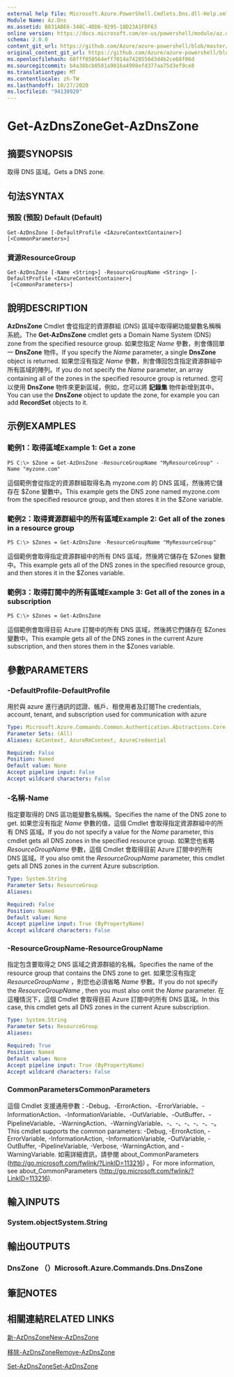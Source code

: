 ```yaml
---
external help file: Microsoft.Azure.PowerShell.Cmdlets.Dns.dll-Help.xml
Module Name: Az.Dns
ms.assetid: B831ABE6-348C-4DD6-9295-18D23A1FDF63
online version: https://docs.microsoft.com/en-us/powershell/module/az.dns/get-azdnszone
schema: 2.0.0
content_git_url: https://github.com/Azure/azure-powershell/blob/master/src/Dns/Dns/help/Get-AzDnsZone.md
original_content_git_url: https://github.com/Azure/azure-powershell/blob/master/src/Dns/Dns/help/Get-AzDnsZone.md
ms.openlocfilehash: 68fff050564eff7014a7428556d3d4b2ce68f06d
ms.sourcegitcommit: b4a38bcb0501a9016a4998efd377aa75d3ef9ce8
ms.translationtype: MT
ms.contentlocale: zh-TW
ms.lasthandoff: 10/27/2020
ms.locfileid: "94138920"
---
```

# <span data-ttu-id="ff395-101">Get-AzDnsZone</span><span class="sxs-lookup"><span data-stu-id="ff395-101">Get-AzDnsZone</span></span>

## <span data-ttu-id="ff395-102">摘要</span><span class="sxs-lookup"><span data-stu-id="ff395-102">SYNOPSIS</span></span>
<span data-ttu-id="ff395-103">取得 DNS 區域。</span><span class="sxs-lookup"><span data-stu-id="ff395-103">Gets a DNS zone.</span></span>

## <span data-ttu-id="ff395-104">句法</span><span class="sxs-lookup"><span data-stu-id="ff395-104">SYNTAX</span></span>

### <span data-ttu-id="ff395-105">預設 (預設) </span><span class="sxs-lookup"><span data-stu-id="ff395-105">Default (Default)</span></span>
```
Get-AzDnsZone [-DefaultProfile <IAzureContextContainer>] [<CommonParameters>]
```

### <span data-ttu-id="ff395-106">資源</span><span class="sxs-lookup"><span data-stu-id="ff395-106">ResourceGroup</span></span>
```
Get-AzDnsZone [-Name <String>] -ResourceGroupName <String> [-DefaultProfile <IAzureContextContainer>]
 [<CommonParameters>]
```

## <span data-ttu-id="ff395-107">說明</span><span class="sxs-lookup"><span data-stu-id="ff395-107">DESCRIPTION</span></span>
<span data-ttu-id="ff395-108">**AzDnsZone** Cmdlet 會從指定的資源群組 (DNS) 區域中取得網功能變數名稱稱系統。</span><span class="sxs-lookup"><span data-stu-id="ff395-108">The **Get-AzDnsZone** cmdlet gets a Domain Name System (DNS) zone from the specified resource group.</span></span>
<span data-ttu-id="ff395-109">如果您指定 *Name* 參數，則會傳回單一 **DnsZone** 物件。</span><span class="sxs-lookup"><span data-stu-id="ff395-109">If you specify the *Name* parameter, a single **DnsZone** object is returned.</span></span>
<span data-ttu-id="ff395-110">如果您沒有指定 *Name* 參數，則會傳回包含指定資源群組中所有區域的陣列。</span><span class="sxs-lookup"><span data-stu-id="ff395-110">If you do not specify the *Name* parameter, an array containing all of the zones in the specified resource group is returned.</span></span>
<span data-ttu-id="ff395-111">您可以使用 **DnsZone** 物件來更新區域，例如，您可以將 **記錄集** 物件新增到其中。</span><span class="sxs-lookup"><span data-stu-id="ff395-111">You can use the **DnsZone** object to update the zone, for example you can add **RecordSet** objects to it.</span></span>

## <span data-ttu-id="ff395-112">示例</span><span class="sxs-lookup"><span data-stu-id="ff395-112">EXAMPLES</span></span>

### <span data-ttu-id="ff395-113">範例1：取得區域</span><span class="sxs-lookup"><span data-stu-id="ff395-113">Example 1: Get a zone</span></span>
```
PS C:\> $Zone = Get-AzDnsZone -ResourceGroupName "MyResourceGroup" -Name "myzone.com"
```

<span data-ttu-id="ff395-114">這個範例會從指定的資源群組取得名為 myzone.com 的 DNS 區域，然後將它儲存在 $Zone 變數中。</span><span class="sxs-lookup"><span data-stu-id="ff395-114">This example gets the DNS zone named myzone.com from the specified resource group, and then stores it in the $Zone variable.</span></span>

### <span data-ttu-id="ff395-115">範例2：取得資源群組中的所有區域</span><span class="sxs-lookup"><span data-stu-id="ff395-115">Example 2: Get all of the zones in a resource group</span></span>
```
PS C:\> $Zones = Get-AzDnsZone -ResourceGroupName "MyResourceGroup"
```

<span data-ttu-id="ff395-116">這個範例會取得指定資源群組中的所有 DNS 區域，然後將它儲存在 $Zones 變數中。</span><span class="sxs-lookup"><span data-stu-id="ff395-116">This example gets all of the DNS zones in the specified resource group, and then stores it in the $Zones variable.</span></span>

### <span data-ttu-id="ff395-117">範例3：取得訂閱中的所有區域</span><span class="sxs-lookup"><span data-stu-id="ff395-117">Example 3: Get all of the zones in a subscription</span></span>
```
PS C:\> $Zones = Get-AzDnsZone
```

<span data-ttu-id="ff395-118">這個範例會取得目前 Azure 訂閱中的所有 DNS 區域，然後將它們儲存在 $Zones 變數中。</span><span class="sxs-lookup"><span data-stu-id="ff395-118">This example gets all of the DNS zones in the current Azure subscription, and then stores them in the $Zones variable.</span></span>

## <span data-ttu-id="ff395-119">參數</span><span class="sxs-lookup"><span data-stu-id="ff395-119">PARAMETERS</span></span>

### <span data-ttu-id="ff395-120">-DefaultProfile</span><span class="sxs-lookup"><span data-stu-id="ff395-120">-DefaultProfile</span></span>
<span data-ttu-id="ff395-121">用於與 azure 進行通訊的認證、帳戶、租使用者及訂閱</span><span class="sxs-lookup"><span data-stu-id="ff395-121">The credentials, account, tenant, and subscription used for communication with azure</span></span>

```yaml
Type: Microsoft.Azure.Commands.Common.Authentication.Abstractions.Core.IAzureContextContainer
Parameter Sets: (All)
Aliases: AzContext, AzureRmContext, AzureCredential

Required: False
Position: Named
Default value: None
Accept pipeline input: False
Accept wildcard characters: False
```

### <span data-ttu-id="ff395-122">-名稱</span><span class="sxs-lookup"><span data-stu-id="ff395-122">-Name</span></span>
<span data-ttu-id="ff395-123">指定要取得的 DNS 區功能變數名稱稱。</span><span class="sxs-lookup"><span data-stu-id="ff395-123">Specifies the name of the DNS zone to get.</span></span>
<span data-ttu-id="ff395-124">如果您沒有指定 *Name* 參數的值，這個 Cmdlet 會取得指定資源群組中的所有 DNS 區域。</span><span class="sxs-lookup"><span data-stu-id="ff395-124">If you do not specify a value for the *Name* parameter, this cmdlet gets all DNS zones in the specified resource group.</span></span>
<span data-ttu-id="ff395-125">如果您也省略 *ResourceGroupName* 參數，這個 Cmdlet 會取得目前 Azure 訂閱中的所有 DNS 區域。</span><span class="sxs-lookup"><span data-stu-id="ff395-125">If you also omit the *ResourceGroupName* parameter, this cmdlet gets all DNS zones in the current Azure subscription.</span></span>

```yaml
Type: System.String
Parameter Sets: ResourceGroup
Aliases:

Required: False
Position: Named
Default value: None
Accept pipeline input: True (ByPropertyName)
Accept wildcard characters: False
```

### <span data-ttu-id="ff395-126">-ResourceGroupName</span><span class="sxs-lookup"><span data-stu-id="ff395-126">-ResourceGroupName</span></span>
<span data-ttu-id="ff395-127">指定包含要取得之 DNS 區域之資源群組的名稱。</span><span class="sxs-lookup"><span data-stu-id="ff395-127">Specifies the name of the resource group that contains the DNS zone to get.</span></span>
<span data-ttu-id="ff395-128">如果您沒有指定 *ResourceGroupName* ，則您也必須省略 *Name* 參數。</span><span class="sxs-lookup"><span data-stu-id="ff395-128">If you do not specify the *ResourceGroupName* , then you must also omit the *Name* parameter.</span></span>
<span data-ttu-id="ff395-129">在這種情況下，這個 Cmdlet 會取得目前 Azure 訂閱中的所有 DNS 區域。</span><span class="sxs-lookup"><span data-stu-id="ff395-129">In this case, this cmdlet gets all DNS zones in the current Azure subscription.</span></span>

```yaml
Type: System.String
Parameter Sets: ResourceGroup
Aliases:

Required: True
Position: Named
Default value: None
Accept pipeline input: True (ByPropertyName)
Accept wildcard characters: False
```

### <span data-ttu-id="ff395-130">CommonParameters</span><span class="sxs-lookup"><span data-stu-id="ff395-130">CommonParameters</span></span>
<span data-ttu-id="ff395-131">這個 Cmdlet 支援通用參數：-Debug、-ErrorAction、-ErrorVariable、-InformationAction、-InformationVariable、-OutVariable、-OutBuffer、-PipelineVariable、-WarningAction、-WarningVariable、-、-、-、-、-、-。</span><span class="sxs-lookup"><span data-stu-id="ff395-131">This cmdlet supports the common parameters: -Debug, -ErrorAction, -ErrorVariable, -InformationAction, -InformationVariable, -OutVariable, -OutBuffer, -PipelineVariable, -Verbose, -WarningAction, and -WarningVariable.</span></span> <span data-ttu-id="ff395-132">如需詳細資訊，請參閱 about_CommonParameters (http://go.microsoft.com/fwlink/?LinkID=113216) 。</span><span class="sxs-lookup"><span data-stu-id="ff395-132">For more information, see about_CommonParameters (http://go.microsoft.com/fwlink/?LinkID=113216).</span></span>

## <span data-ttu-id="ff395-133">輸入</span><span class="sxs-lookup"><span data-stu-id="ff395-133">INPUTS</span></span>

### <span data-ttu-id="ff395-134">System.object</span><span class="sxs-lookup"><span data-stu-id="ff395-134">System.String</span></span>

## <span data-ttu-id="ff395-135">輸出</span><span class="sxs-lookup"><span data-stu-id="ff395-135">OUTPUTS</span></span>

### <span data-ttu-id="ff395-136">DnsZone （）</span><span class="sxs-lookup"><span data-stu-id="ff395-136">Microsoft.Azure.Commands.Dns.DnsZone</span></span>

## <span data-ttu-id="ff395-137">筆記</span><span class="sxs-lookup"><span data-stu-id="ff395-137">NOTES</span></span>

## <span data-ttu-id="ff395-138">相關連結</span><span class="sxs-lookup"><span data-stu-id="ff395-138">RELATED LINKS</span></span>

[<span data-ttu-id="ff395-139">新-AzDnsZone</span><span class="sxs-lookup"><span data-stu-id="ff395-139">New-AzDnsZone</span></span>](./New-AzDnsZone.md)

[<span data-ttu-id="ff395-140">移除-AzDnsZone</span><span class="sxs-lookup"><span data-stu-id="ff395-140">Remove-AzDnsZone</span></span>](./Remove-AzDnsZone.md)

[<span data-ttu-id="ff395-141">Set-AzDnsZone</span><span class="sxs-lookup"><span data-stu-id="ff395-141">Set-AzDnsZone</span></span>](./Set-AzDnsZone.md)

